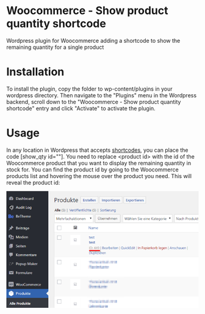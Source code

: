 # Woocommerce - Show product quantity shortcode

Wordpress plugin for Woocommerce adding a shortcode to show the remaining quantity for a single product

# Installation

To install the plugin, copy the folder to wp-content/plugins in your wordpress directory. Then navigate to the "Plugins" menu in the Wordpress backend, scroll down to the "Woocommerce - Show product quantity shortcode" entry and click "Activate" to activate the plugin.

# Usage

In any location in Wordpress that accepts [shortcodes](https://codex.wordpress.org/shortcode), you can place the code [show_qty id="<product id>"]. You need to replace \<product id\> with the id of the Woocommerce product that you want to display the remaining quantity in stock for. You can find the product id by going to the Woocommerce products list and hovering the mouse over the product you need. This will reveal the product id:

![Screenshot of Woocommerce product list](woocommerce-find-product-id.png?raw=true)